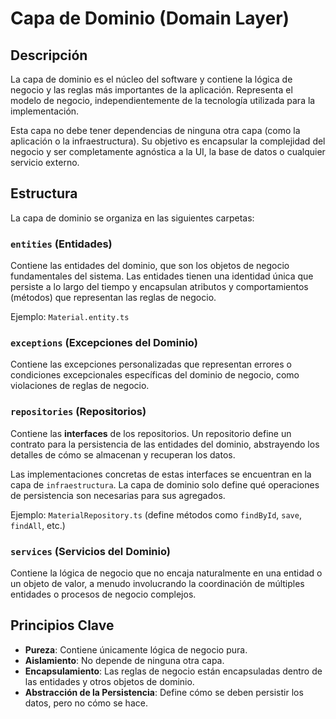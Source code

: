 # Capa de Dominio (Domain Layer)

## Descripción

La capa de dominio es el núcleo del software y contiene la lógica de negocio y las reglas más importantes de la aplicación. Representa el modelo de negocio, independientemente de la tecnología utilizada para la implementación.

Esta capa no debe tener dependencias de ninguna otra capa (como la aplicación o la infraestructura). Su objetivo es encapsular la complejidad del negocio y ser completamente agnóstica a la UI, la base de datos o cualquier servicio externo.

## Estructura

La capa de dominio se organiza en las siguientes carpetas:

### `entities` (Entidades)

Contiene las entidades del dominio, que son los objetos de negocio fundamentales del sistema. Las entidades tienen una identidad única que persiste a lo largo del tiempo y encapsulan atributos y comportamientos (métodos) que representan las reglas de negocio.

Ejemplo: `Material.entity.ts`

### `exceptions` (Excepciones del Dominio)

Contiene las excepciones personalizadas que representan errores o condiciones excepcionales específicas del dominio de negocio, como violaciones de reglas de negocio.

### `repositories` (Repositorios)

Contiene las **interfaces** de los repositorios. Un repositorio define un contrato para la persistencia de las entidades del dominio, abstrayendo los detalles de cómo se almacenan y recuperan los datos.

Las implementaciones concretas de estas interfaces se encuentran en la capa de `infraestructura`. La capa de dominio solo define qué operaciones de persistencia son necesarias para sus agregados.

Ejemplo: `MaterialRepository.ts` (define métodos como `findById`, `save`, `findAll`, etc.)

### `services` (Servicios del Dominio)

Contiene la lógica de negocio que no encaja naturalmente en una entidad o un objeto de valor, a menudo involucrando la coordinación de múltiples entidades o procesos de negocio complejos.

## Principios Clave

-   **Pureza**: Contiene únicamente lógica de negocio pura.
-   **Aislamiento**: No depende de ninguna otra capa.
-   **Encapsulamiento**: Las reglas de negocio están encapsuladas dentro de las entidades y otros objetos de dominio.
-   **Abstracción de la Persistencia**: Define cómo se deben persistir los datos, pero no cómo se hace.